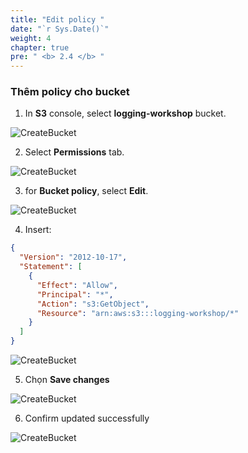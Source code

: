 ```yaml
---
title: "Edit policy "
date: "`r Sys.Date()`"
weight: 4
chapter: true
pre: " <b> 2.4 </b> "
---
```


### Thêm policy cho bucket

1. In **S3** console, select **logging-workshop** bucket.

![CreateBucket](/images/2.prerequisite/30.png)

2. Select **Permissions** tab.

![CreateBucket](/images/2.prerequisite/31.png)

3. for **Bucket policy**, select **Edit**.

![CreateBucket](/images/2.prerequisite/32.png)

4. Insert:

```json
{
  "Version": "2012-10-17",
  "Statement": [
    {
      "Effect": "Allow",
      "Principal": "*",
      "Action": "s3:GetObject",
      "Resource": "arn:aws:s3:::logging-workshop/*"
    }
  ]
}
```

![CreateBucket](/images/2.prerequisite/33.png)

5. Chọn **Save changes**

![CreateBucket](/images/2.prerequisite/34.png)

6. Confirm updated successfully

![CreateBucket](/images/2.prerequisite/35.png)
